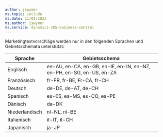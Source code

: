 ```yaml
---
author: jswymer
ms.topic: include
ms.date: 11/01/2023
ms.author: jswymer
ms.service: dynamics-365-business-central
---
```

Marketingtextvorschläge werden nur in den folgenden Sprachen und Gebietsschemata unterstützt:

|Sprache|Gebietsschema|
|-|-|
|Englisch|en-AU, en-CA, en-GB, en-IE, en-IN, en-NZ, en-PH, en-SG, en-US, en-ZA|
|Französisch|fr-FR, fr-BE, Fr-CA, fr-CH|
|Deutsch|de-DE, de-AT, de-CH|
|Spanisch |es-ES, es-MS, es-CO, es-PE|
|Dänisch|da-DK|
|Niederländisch|nl-NL, nl-BE|
|Italienisch|it-IT, it-CH|
|Japanisch|ja-JP|
